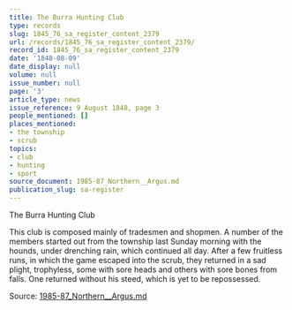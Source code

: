 ```yaml
---
title: The Burra Hunting Club
type: records
slug: 1845_76_sa_register_content_2379
url: /records/1845_76_sa_register_content_2379/
record_id: 1845_76_sa_register_content_2379
date: '1848-08-09'
date_display: null
volume: null
issue_number: null
page: '3'
article_type: news
issue_reference: 9 August 1848, page 3
people_mentioned: []
places_mentioned:
- the township
- scrub
topics:
- club
- hunting
- sport
source_document: 1985-87_Northern__Argus.md
publication_slug: sa-register
---
```


The Burra Hunting Club

This club is composed mainly of tradesmen and shopmen.  A number of the members started out from the township last Sunday morning with the hounds, under drenching rain, which continued all day.  After a few fruitless runs, in which the game escaped into the scrub, they returned in a sad plight, trophyless, some with sore heads and others with sore bones from falls.  One returned without his steed, which is yet to be repossessed.

Source: [1985-87_Northern__Argus.md](/downloads/markdown/1985-87_Northern__Argus.md)
